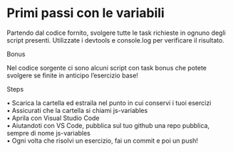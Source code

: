 
# Primi passi con le variabili

Partendo dal codice fornito, svolgere tutte le task richieste in ognuno degli script presenti.
Utilizzate i devtools e console.log per verificare il risultato.

Bonus

Nel codice sorgente ci sono alcuni script con task bonus che potete svolgere se finite in anticipo l’esercizio base!

Steps

• Scarica la cartella ed estraila nel punto in cui    conservi i tuoi esercizi                                                                                                              
• Assicurati che la cartella si chiami js-variables                                                                                                                                         
• Aprila con Visual Studio Code                                                                                                                                                             
• Aiutandoti con VS Code, pubblica sul tuo github una repo pubblica, sempre di nome js-variables                                                                                            
• Ogni volta che risolvi un esercizio, fai un commit e poi un push!                                                                                                                         
